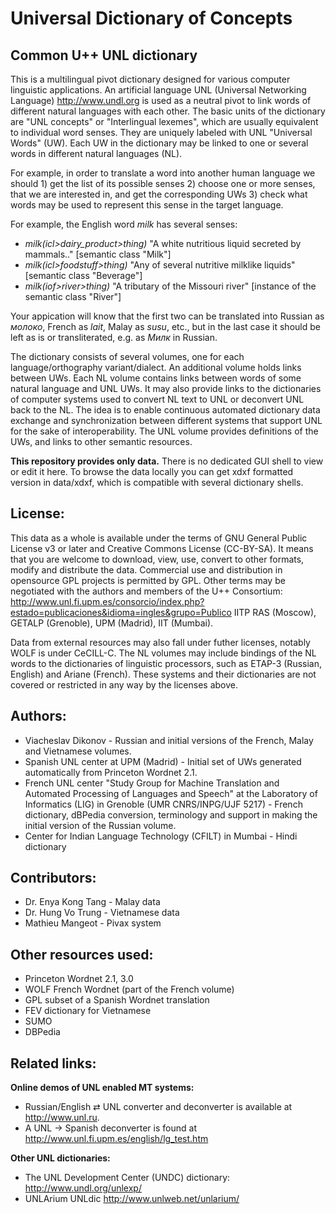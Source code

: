 Universal Dictionary of Concepts
================================
Common U++ UNL dictionary
-------------------------
This is a multilingual pivot dictionary designed for various computer linguistic applications. An artificial language UNL (Universal Networking Language) http://www.undl.org is used as a neutral pivot to link words of different natural languages with each other. The basic units of the dictionary are "UNL concepts" or "Interlingual lexemes", which are usually equivalent to individual word senses. They are uniquely labeled with UNL "Universal Words" (UW). Each UW in the dictionary may be linked to one or several words in different natural languages (NL). 

For example, in order to translate a word into another human language we should 1) get the list of its possible senses 2) choose one or more senses, that we are interested in, and get the corresponding UWs  3) check what words may be used to represent this sense in the target language.

For example, the English word *milk* has several senses: 
- *milk(icl>dairy_product>thing)*  "A white nutritious liquid secreted by mammals.." [semantic class "Milk"] 
- *milk(icl>foodstuff>thing)* "Any of several nutritive milklike liquids" [semantic class "Beverage"]
- *milk(iof>river>thing)* "A tributary of the Missouri river" [instance of the semantic class "River"]

Your appication will know that the first two can be translated into Russian as *молоко*, French as *lait*, Malay as *susu*, etc., but in the last case it should be left as is or transliterated, e.g. as *Милк* in Russian.

The dictionary consists of several volumes, one for each language/orthography variant/dialect. An additional volume holds links between UWs.
Each NL volume contains links between words of some natural language and UNL UWs. It may also provide links to the dictionaries of computer systems used to convert NL text to UNL or deconvert UNL back to the NL. The idea is to enable continuous automated dictionary data exchange and synchronization between different systems that support UNL for the sake of interoperability. The UNL volume provides definitions of the UWs, and links to other semantic resources.

**This repository provides only data.** There is no dedicated GUI shell to view or edit it here. To browse the data locally you can get xdxf formatted version in data/xdxf, which is compatible with several dictionary shells.


License:
--------
This data as a whole is available under the terms of GNU General Public License v3 or later and Creative Commons License (CC-BY-SA). It means that you are welcome to download, view, use, convert to other formats, modify and distribute the data. Commercial use and distribution in opensource GPL projects is permitted by GPL. Other terms may be negotiated with the authors and members of the U++ Consortium: http://www.unl.fi.upm.es/consorcio/index.php?estado=publicaciones&idioma=ingles&grupo=Publico
IITP RAS (Moscow), GETALP (Grenoble), UPM (Madrid), IIT (Mumbai).

Data from external resources may also fall under futher licenses, notably WOLF is under CeCILL-C. The NL volumes may include bindings of the NL words to the dictionaries of linguistic processors, such as ETAP-3 (Russian, English) and Ariane (French). These systems and their dictionaries are not covered or restricted in any way by the licenses above.



Authors:
--------
- Viacheslav Dikonov - Russian and initial versions of the French, Malay and Vietnamese volumes.
- Spanish UNL center at UPM (Madrid) - Initial set of UWs generated automatically from Princeton Wordnet 2.1.
- French UNL center "Study Group for Machine Translation and Automated Processing of Languages and Speech" at the Laboratory of Informatics (LIG) in Grenoble (UMR CNRS/INPG/UJF 5217) - French dictionary, dBPedia conversion, terminology and support in making the initial version of the Russian volume.
- Center for Indian Language Technology (CFILT) in Mumbai - Hindi dictionary

Contributors:
------------
- Dr. Enya Kong Tang - Malay data
- Dr. Hung Vo Trung - Vietnamese data
- Mathieu Mangeot - Pivax system


Other resources used:
---------------------
- Princeton Wordnet 2.1, 3.0
- WOLF French Wordnet (part of the French volume)
- GPL subset of a Spanish Wordnet translation
- FEV dictionary for Vietnamese
- SUMO
- DBPedia


Related links:
--------------
**Online demos of UNL enabled MT systems:**
- Russian/English ⇄ UNL converter and deconverter is available at http://www.unl.ru.
- A UNL → Spanish deconverter is found at http://www.unl.fi.upm.es/english/lg_test.htm

**Other UNL dictionaries:**
- The UNL Development Center (UNDC) dictionary: http://www.undl.org/unlexp/
- UNLArium UNLdic http://www.unlweb.net/unlarium/

